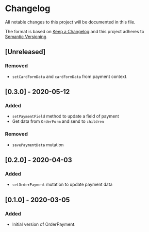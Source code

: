 # Changelog

All notable changes to this project will be documented in this file.

The format is based on [Keep a Changelog](http://keepachangelog.com/en/1.0.0/)
and this project adheres to [Semantic Versioning](http://semver.org/spec/v2.0.0.html).

## [Unreleased]
### Removed
- `setCardFormData` and `cardFormData` from payment context.

## [0.3.0] - 2020-05-12
### Added
- `setPaymentField` method to update a field of payment 
- Get data from `OrderForm` and send to `children`

### Removed
- `savePaymentData` mutation

## [0.2.0] - 2020-04-03
### Added
- `setOrderPayment` mutation to update payment data

## [0.1.0] - 2020-03-05
### Added
- Initial version of OrderPayment.
